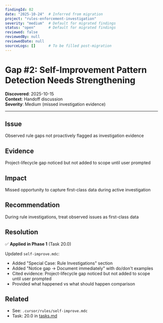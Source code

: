 ```yaml
---
findingId: 02
date: "2025-10-24"  # Inferred from migration
project: "rules-enforcement-investigation"
severity: "medium"  # Default for migrated findings
status: "open"      # Default for migrated findings
reviewed: false
reviewedBy: null
reviewedDate: null
sourceLogs: []      # To be filled post-migration
---
```


# Gap #2: Self-Improvement Pattern Detection Needs Strengthening

**Discovered**: 2025-10-15  
**Context**: Handoff discussion  
**Severity**: Medium (missed investigation evidence)

---

## Issue

Observed rule gaps not proactively flagged as investigation evidence

## Evidence

Project-lifecycle gap noticed but not added to scope until user prompted

## Impact

Missed opportunity to capture first-class data during active investigation

## Recommendation

During rule investigations, treat observed issues as first-class data

## Resolution

✅ **Applied in Phase 1** (Task 20.0)

Updated `self-improve.mdc`:

- Added "Special Case: Rule Investigations" section
- Added "Notice gap → Document immediately" with do/don't examples
- Cited evidence: Project-lifecycle gap noticed but not added to scope until user prompted
- Provided what happened vs what should happen comparison

## Related

- See: `.cursor/rules/self-improve.mdc`
- Task: 20.0 in [tasks.md](../tasks.md)
